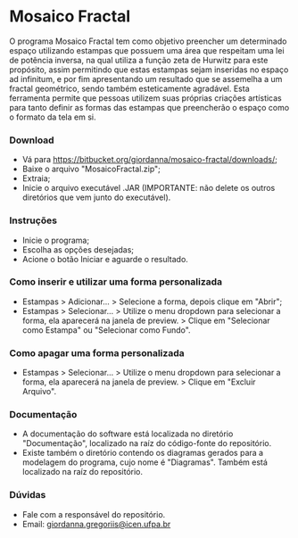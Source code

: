 # Mosaico Fractal #
O programa Mosaico Fractal tem como objetivo preencher um determinado espaço utilizando estampas que possuem uma área que respeitam uma lei de potência inversa, na qual utiliza a função zeta de Hurwitz para este propósito, assim permitindo que estas estampas sejam inseridas no espaço ad infinitum, e por fim apresentando um resultado que se assemelha a um fractal geométrico, sendo também esteticamente agradável. Esta ferramenta permite que pessoas utilizem suas próprias criações artísticas para tanto definir as formas das estampas que preencherão o espaço como o formato da tela em si.

### Download ###
* Vá para https://bitbucket.org/giordanna/mosaico-fractal/downloads/;
* Baixe o arquivo "MosaicoFractal.zip";
* Extraia;
* Inicie o arquivo executável .JAR (IMPORTANTE: não delete os outros diretórios que vem junto do executável).

### Instruções ###
* Inicie o programa;
* Escolha as opções desejadas;
* Acione o botão Iniciar e aguarde o resultado.

### Como inserir e utilizar uma forma personalizada ###
* Estampas > Adicionar... > Selecione a forma, depois clique em "Abrir";
* Estampas > Selecionar... > Utilize o menu dropdown para selecionar a forma, ela aparecerá na janela de preview. > Clique em "Selecionar como Estampa" ou "Selecionar como Fundo".

### Como apagar uma forma personalizada ###
* Estampas > Selecionar... > Utilize o menu dropdown para selecionar a forma, ela aparecerá na janela de preview. > Clique em "Excluir Arquivo".


### Documentação ###
* A documentação do software está localizada no diretório "Documentação", localizado na raíz do código-fonte do repositório.
* Existe também o diretório contendo os diagramas gerados para a modelagem do programa, cujo nome é "Diagramas". Também está localizado na raíz do repositório.

### Dúvidas ###
* Fale com a responsável do repositório.
* Email: giordanna.gregoriis@icen.ufpa.br